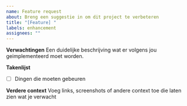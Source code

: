 ```yaml
---
name: Feature request
about: Breng een suggestie in om dit project te verbeteren
title: "[Feature] "
labels: enhancement
assignees: ""
---
```


**Verwachtingen**
Een duidelijke beschrijving wat er volgens jou geimplementeerd moet worden.

**Takenlijst**

- [ ] Dingen die moeten gebeuren

**Verdere context**
Voeg links, screenshots of andere context toe die laten zien wat je verwacht
